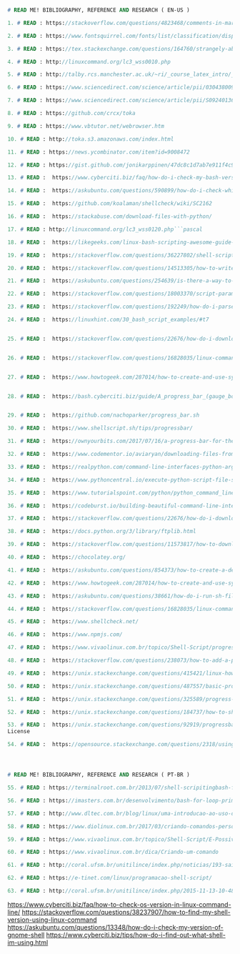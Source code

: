 
```pascal 

# READ ME! BIBLIOGRAPHY, REFERENCE AND RESEARCH ( EN-US )

```

```pascal
1. # READ : https://stackoverflow.com/questions/4823468/comments-in-markdown
```
```pascal
2. # READ : https://www.fontsquirrel.com/fonts/list/classification/display
```
```pascal
3. # READ : https://tex.stackexchange.com/questions/164760/strangely-abbreviated-russian-bibtex-entry-name
```
```pascal
4. # READ : http://linuxcommand.org/lc3_wss0010.php
```
```pascal
5. # READ : http://talby.rcs.manchester.ac.uk/~ri/_course_latex_intro/_bibtex/index.bibtexandkile
```
```pascal
6. # READ : https://www.sciencedirect.com/science/article/pii/030438009190114G
```
```pascal
7. # READ : https://www.sciencedirect.com/science/article/pii/S0924013602002959
```
```pascal
8. # READ : https://github.com/crcx/toka
```
```pascal
9. # READ : https://www.vbtutor.net/webrowser.htm
```
```pascal
10. # READ : http://toka.s3.amazonaws.com/index.html
```
```pascal
11. # READ : https://news.ycombinator.com/item?id=9008472
```
```pascal
12. # READ : https://gist.github.com/jonikarppinen/47dc8c1d7ab7e911f4c9
```
```pascal
13. # READ :  https://www.cyberciti.biz/faq/how-do-i-check-my-bash-version/
```
```pascal
14. # READ :  https://askubuntu.com/questions/590899/how-do-i-check-which-shell-i-am-using
```
```pascal
15. # READ :  https://github.com/koalaman/shellcheck/wiki/SC2162
```
```pascal
16. # READ :  https://stackabuse.com/download-files-with-python/
```
```pascal
17. # READ : http://linuxcommand.org/lc3_wss0120.php```pascal
```
```pascal
18. # READ :  https://likegeeks.com/linux-bash-scripting-awesome-guide-part3/
```
```pascal
19. # READ :  https://stackoverflow.com/questions/36227802/shell-script-with-options-and-argument-update
```
```pascal
20. # READ :  https://stackoverflow.com/questions/14513305/how-to-write-unix-shell-scripts-with-options
```
```pascal
21. # READ :  https://askubuntu.com/questions/254639/is-there-a-way-to-echo-an-alias
```
```pascal
22. # READ :  https://stackoverflow.com/questions/18003370/script-parameters-in-bash
```
```pascal
23. # READ :  https://stackoverflow.com/questions/192249/how-do-i-parse-command-line-arguments-in-bash
```
```pascal
24. # READ :  https://linuxhint.com/30_bash_script_examples/#t7
```
```pascal

25. # READ :  https://stackoverflow.com/questions/22676/how-do-i-download-a-file-over-http-using-python
```
```pascal

26. # READ :  https://stackoverflow.com/questions/16828035/linux-command-to-check-if-a-shell-script-is-running-or-not
```
```pascal

27. # READ :  https://www.howtogeek.com/287014/how-to-create-and-use-symbolic-links-aka-symlinks-on-linux/
```
```pascal

28. # READ :  https://bash.cyberciti.biz/guide/A_progress_bar_(gauge_box)
```
```pascal

29. # READ :  https://github.com/nachoparker/progress_bar.sh
```
```pascal
30. # READ :  https://www.shellscript.sh/tips/progressbar/
```
```pascal
31. # READ :  https://ownyourbits.com/2017/07/16/a-progress-bar-for-the-shell/
```
```pascal
32. # READ :  https://www.codementor.io/aviaryan/downloading-files-from-urls-in-python-77q3bs0un
```
```pascal
33. # READ :  https://realpython.com/command-line-interfaces-python-argparse/ 
```
```pascal
34. # READ :  https://www.pythoncentral.io/execute-python-script-file-shell/
```
```pascal
35. # READ :  https://www.tutorialspoint.com/python/python_command_line_arguments.htm
```
```pascal
36. # READ :  https://codeburst.io/building-beautiful-command-line-interfaces-with-python-26c7e1bb54df
```
```pascal
37. # READ :  https://stackoverflow.com/questions/22676/how-do-i-download-a-file-over-http-using-python
```
```pascal
38. # READ :  https://docs.python.org/3/library/ftplib.html
```
```pascal
39. # READ :  https://stackoverflow.com/questions/11573817/how-to-download-a-file-via-ftp-with-python-ftplib
```
```pascal
40. # READ :  https://chocolatey.org/
```
```pascal
41. # READ :  https://askubuntu.com/questions/854373/how-to-create-a-desktop-shortcut
```
```pascal 
42. # READ :  https://www.howtogeek.com/287014/how-to-create-and-use-symbolic-links-aka-symlinks-on-linux/
```
```pascal 
43. # READ :  https://askubuntu.com/questions/38661/how-do-i-run-sh-files
```
```pascal 
44. # READ :  https://stackoverflow.com/questions/16828035/linux-command-to-check-if-a-shell-script-is-running-or-not
```
```pascal 
45. # READ :  https://www.shellcheck.net/
```
```pascal 
46. # READ :  https://www.npmjs.com/
```
```pascal 
47. # READ :  https://www.vivaolinux.com.br/topico/Shell-Script/progress-bar-1
```
```pascal 
48. # READ :  https://stackoverflow.com/questions/238073/how-to-add-a-progress-bar-to-a-shell-script
```
```pascal 
49. # READ :  https://unix.stackexchange.com/questions/415421/linux-how-to-create-simple-progress-bar-in-bash
```
```pascal 
50. # READ :  https://unix.stackexchange.com/questions/487557/basic-progress-bar-for-each-line-of-output-in-an-async-bash-script
```
```pascal 
51. # READ :  https://unix.stackexchange.com/questions/325589/progress-bar-to-know-how-much-output-of-shell-script-has-been-done
```
```pascal 
52. # READ :  https://unix.stackexchange.com/questions/184737/how-to-show-a-progress-bar-while-tar-a-folder-recursively
```
```pascal 
53. # READ :  https://unix.stackexchange.com/questions/92919/progressbar-in-bash-to-visualize-the-time-to-wait
License
```
```pascal 
54. # READ :  https://opensource.stackexchange.com/questions/2318/using-open-source-sample-code-provided-by-microsoft-for-commercial-software
```
#

```pascal 

# READ ME! BIBLIOGRAPHY, REFERENCE AND RESEARCH ( PT-BR )

```

```pascal
55. # READ : https://terminalroot.com.br/2013/07/shell-scripitingbash-funcao-para.html
```
```pascal
56. # READ : https://imasters.com.br/desenvolvimento/bash-for-loop-primeiro-passo-na-automacao-no-linux
```
```pascal
57. # READ : http://www.dltec.com.br/blog/linux/uma-introducao-ao-uso-do-awk-no-linux/
```
```pascal
58. # READ : https://www.diolinux.com.br/2017/03/criando-comandos-personalizados-do-terminal-linux.html
```
```pascal
59. # READ : https://www.vivaolinux.com.br/topico/Shell-Script/E-Possivel-criar-um-comando
```
```pascal
60. # READ : https://www.vivaolinux.com.br/dica/Criando-um-comando
```
```pascal
61. # READ : http://coral.ufsm.br/unitilince/index.php/noticias/193-saiba-como-criar-seus-proprios-comandos-no-linux-usando-alias
```
```pascal
62. # READ : https://e-tinet.com/linux/programacao-shell-script/
```
```pascal
63. # READ : http://coral.ufsm.br/unitilince/index.php/2015-11-13-10-48-41/178-criando-comandos-personalizados-do-terminal-bash-do-linux
```



https://www.cyberciti.biz/faq/how-to-check-os-version-in-linux-command-line/ 
https://stackoverflow.com/questions/38237907/how-to-find-my-shell-version-using-linux-command 
https://askubuntu.com/questions/13348/how-do-i-check-my-version-of-gnome-shell 
https://www.cyberciti.biz/tips/how-do-i-find-out-what-shell-im-using.html
